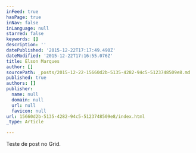 ```yaml
---
inFeed: true
hasPage: true
inNav: false
inLanguage: null
starred: false
keywords: []
description: ''
datePublished: '2015-12-22T17:17:49.490Z'
dateModified: '2015-12-22T17:16:55.076Z'
title: Elson Marques
author: []
sourcePath: _posts/2015-12-22-15660d2b-5135-4282-94c5-5123748509e8.md
published: true
authors: []
publisher:
  name: null
  domain: null
  url: null
  favicon: null
url: 15660d2b-5135-4282-94c5-5123748509e8/index.html
_type: Article

---
```

Teste de post no Grid.